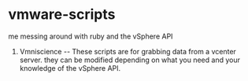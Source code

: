 vmware-scripts
==============

me messing around with ruby and the vSphere API

1. Vmniscience -- These scripts are for grabbing data from a vcenter server. they can be modified depending on what you need and your knowledge of the vSphere API.  

